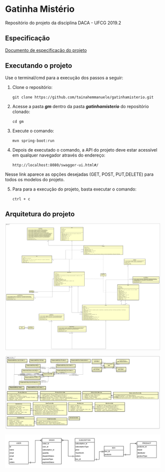 # **Gatinha Mistério**
Repositório do projeto da disciplina DACA - UFCG 2019.2

## Especificação ##
[Documento de especificação do projeto](https://docs.google.com/document/d/1tK9l0PnHLUxGNgyqilfB2hwkxZk5ZDlOFLVRIJjArJo/edit?usp=sharing)

## Executando o projeto ##
Use o terminal/cmd para a execução dos passos a seguir:

1. Clone o repositório:

    `git clone https://github.com/tainahemmanuele/gatinhamisterio.git`

2. Acesse a pasta ***gm*** dentro da pasta ***gatinhamisterio*** do repositório clonado:

    `cd gm`

3. Execute o comando:
    
    `mvn spring-boot:run`

4. Depois de executado o comando, a API do projeto deve estar acessível em qualquer navegador através do endereço:

    `http://localhost:8080/swagger-ui.html#/`

Nesse link aparece as opções desejadas (GET, POST, PUT,DELETE) para todos os modelos do projeto.

5. Para para a execução do projeto, basta executar o comando:

    `ctrl + c`

## Arquitetura do projeto ##
![](https://github.com/tainahemmanuele/gatinhamisterio/blob/master/img/Class%20Diagram5.png)


![](https://github.com/tainahemmanuele/gatinhamisterio/blob/master/img/Class%20Diagram7.png)


![](https://github.com/tainahemmanuele/gatinhamisterio/blob/master/img/Relacionamento.png)